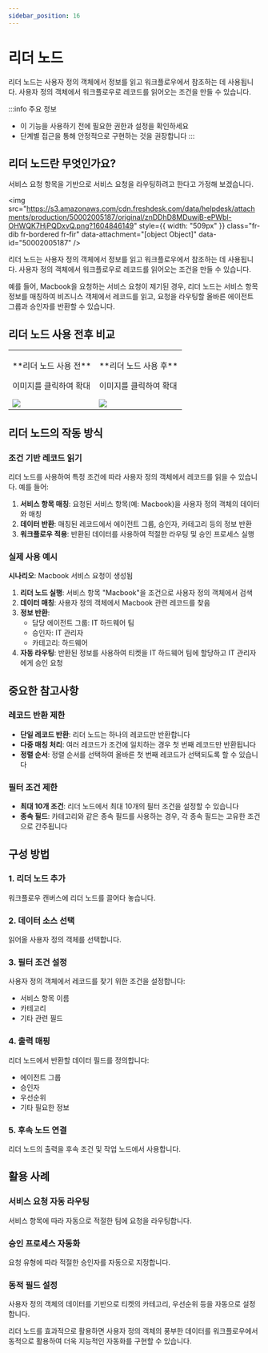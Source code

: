 ```yaml
---
sidebar_position: 16
---
```


# 리더 노드

리더 노드는 사용자 정의 객체에서 정보를 읽고 워크플로우에서 참조하는 데 사용됩니다. 사용자 정의 객체에서 워크플로우로 레코드를 읽어오는 조건을 만들 수 있습니다.

:::info 주요 정보
- 이 기능을 사용하기 전에 필요한 권한과 설정을 확인하세요
- 단계별 접근을 통해 안정적으로 구현하는 것을 권장합니다
:::


## 리더 노드란 무엇인가요?

서비스 요청 항목을 기반으로 서비스 요청을 라우팅하려고 한다고 가정해 보겠습니다.

<img src="https://s3.amazonaws.com/cdn.freshdesk.com/data/helpdesk/attachments/production/50002005187/original/znDDhD8MDuwjB-ePWbl-OHWQK7HjPQDxvQ.png?1604846149" style={{ width: "509px" }} class="fr-dib fr-bordered fr-fir" data-attachment="[object Object]" data-id="50002005187" />

리더 노드는 사용자 정의 객체에서 정보를 읽고 워크플로우에서 참조하는 데 사용됩니다. 사용자 정의 객체에서 워크플로우로 레코드를 읽어오는 조건을 만들 수 있습니다.

예를 들어, Macbook을 요청하는 서비스 요청이 제기된 경우, 리더 노드는 서비스 항목 정보를 매칭하여 비즈니스 객체에서 레코드를 읽고, 요청을 라우팅할 올바른 에이전트 그룹과 승인자를 반환할 수 있습니다.

## 리더 노드 사용 전후 비교

<table class="fr-no-borders" style={{ width: "100%" }}>
<tbody>
<tr>
<td style={{ width: "50%", textAlign: "center" }}>
<p>**리더 노드 사용 전**</p>
<p>이미지를 클릭하여 확대</p>
<img src="https://s3.amazonaws.com/cdn.freshdesk.com/data/helpdesk/attachments/production/50002005183/original/MTqDCi5bqLcD5UfdqD3HP6I7_jidWQgsAQ.jpeg?1604845933" class="fr-dib fr-bordered" data-id="50002005183" style={{ width: "491px" }} data-attachment="[object Object]" />
</td>
<td style={{ width: "50%" }}>
<p>**리더 노드 사용 후**</p>
<p>이미지를 클릭하여 확대</p>
<img src="https://s3.amazonaws.com/cdn.freshdesk.com/data/helpdesk/attachments/production/50002005184/original/0UhJlKCXEECW8-4i9wnbMv0IprTPQ-dXoA.png?1604845987" style={{ width: "auto" }} class="fr-fil fr-dib fr-bordered" data-attachment="[object Object]" data-id="50002005184" />
</td>
</tr>
</tbody>
</table>

## 리더 노드의 작동 방식

### 조건 기반 레코드 읽기
리더 노드를 사용하여 특정 조건에 따라 사용자 정의 객체에서 레코드를 읽을 수 있습니다. 예를 들어:

1. **서비스 항목 매칭**: 요청된 서비스 항목(예: Macbook)을 사용자 정의 객체의 데이터와 매칭
2. **데이터 반환**: 매칭된 레코드에서 에이전트 그룹, 승인자, 카테고리 등의 정보 반환
3. **워크플로우 적용**: 반환된 데이터를 사용하여 적절한 라우팅 및 승인 프로세스 실행

### 실제 사용 예시

**시나리오**: Macbook 서비스 요청이 생성됨

1. **리더 노드 실행**: 서비스 항목 "Macbook"을 조건으로 사용자 정의 객체에서 검색
2. **데이터 매칭**: 사용자 정의 객체에서 Macbook 관련 레코드를 찾음
3. **정보 반환**: 
   - 담당 에이전트 그룹: IT 하드웨어 팀
   - 승인자: IT 관리자
   - 카테고리: 하드웨어
4. **자동 라우팅**: 반환된 정보를 사용하여 티켓을 IT 하드웨어 팀에 할당하고 IT 관리자에게 승인 요청

## 중요한 참고사항

### 레코드 반환 제한
- **단일 레코드 반환**: 리더 노드는 하나의 레코드만 반환합니다
- **다중 매칭 처리**: 여러 레코드가 조건에 일치하는 경우 첫 번째 레코드만 반환됩니다
- **정렬 순서**: 정렬 순서를 선택하여 올바른 첫 번째 레코드가 선택되도록 할 수 있습니다

### 필터 조건 제한
- **최대 10개 조건**: 리더 노드에서 최대 10개의 필터 조건을 설정할 수 있습니다
- **종속 필드**: 카테고리와 같은 종속 필드를 사용하는 경우, 각 종속 필드는 고유한 조건으로 간주됩니다

## 구성 방법

### 1. 리더 노드 추가
워크플로우 캔버스에 리더 노드를 끌어다 놓습니다.

### 2. 데이터 소스 선택
읽어올 사용자 정의 객체를 선택합니다.

### 3. 필터 조건 설정
사용자 정의 객체에서 레코드를 찾기 위한 조건을 설정합니다:
- 서비스 항목 이름
- 카테고리
- 기타 관련 필드

### 4. 출력 매핑
리더 노드에서 반환할 데이터 필드를 정의합니다:
- 에이전트 그룹
- 승인자
- 우선순위
- 기타 필요한 정보

### 5. 후속 노드 연결
리더 노드의 출력을 후속 조건 및 작업 노드에서 사용합니다.

## 활용 사례

### 서비스 요청 자동 라우팅
서비스 항목에 따라 자동으로 적절한 팀에 요청을 라우팅합니다.

### 승인 프로세스 자동화
요청 유형에 따라 적절한 승인자를 자동으로 지정합니다.

### 동적 필드 설정
사용자 정의 객체의 데이터를 기반으로 티켓의 카테고리, 우선순위 등을 자동으로 설정합니다.

리더 노드를 효과적으로 활용하면 사용자 정의 객체의 풍부한 데이터를 워크플로우에서 동적으로 활용하여 더욱 지능적인 자동화를 구현할 수 있습니다.